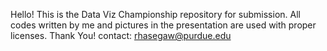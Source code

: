 Hello! This is the Data Viz Championship repository for submission.
All codes written by me and pictures in the presentation are used with proper licenses.
Thank You! contact: rhasegaw@purdue.edu
